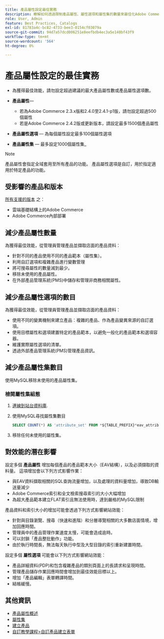 ```yaml
---
title: 產品屬性設定最佳實務
description: 瞭解如何透過限制產品屬性、屬性選項和屬性集的數量來最佳化Adobe Commerce效能
role: User, Admin
feature: Best Practices, Catalogs
exl-id: 81783a4c-bc82-4733-bee3-0154cf03079a
source-git-commit: 94d7a57dcd006251e8eefbdb4ec3a5e140bf43f9
workflow-type: tm+mt
source-wordcount: '564'
ht-degree: 0%

---
```


# 產品屬性設定的最佳實務

- 為獲得最佳效能，請勿設定超過建議的最大產品屬性數或產品屬性選項數。

- **產品屬性**—
   - 若為Adobe Commerce 2.3.x版和2.4.0至2.4.1-p1版，請勿設定超過500個屬性
   - 若是Adobe Commerce 2.4.2版或更新版本，請設定最多1500個產品屬性
- **產品屬性選項** — 為每個屬性設定最多100個屬性選項
- **產品屬性集** — 最多設定1000個屬性集_
>[!NOTE]
>
>產品屬性會指定全域套用至所有產品的功能。 產品屬性選項是自訂，用於指定適用於特定產品的功能。

## 受影響的產品和版本

[所有支援的版本](../../../release/versions.md) 之：

- 雲端基礎結構上的Adobe Commerce
- Adobe Commerce內部部署

## 減少產品屬性數量

為獲得最佳效能，從管理員管理產品並擷取店面的產品資料：

- 針對不同的產品使用不同的產品範本（屬性集）。
- 利用自訂選項和複雜產品進行變數管理
- 將可搜尋屬性的數量減到最少。
- 移除未使用的產品屬性。
- 在外部產品管理系統(PMS)中儲存和管理非商務相關屬性。

## 減少產品屬性選項的數目

為獲得最佳效能，從管理員管理產品並擷取店面的產品資料：

- 使用不同的變異機制來建立產品：複雜的產品、作為產品變異來源的自訂選項。
- 使用目標屬性和選項建置特定的產品範本，以避免一般化的產品範本和選項容器。
- 維護實際屬性選項的清單。
- 透過外部產品管理系統(PMS)管理產品資訊。

## 減少產品屬性集數目

使用MySQL移除未使用的產品屬性集。

### 檢閱屬性集組態

1. [連線到站台資料庫](https://devdocs.magento.com/cloud/project/services-mysql.html#connect-to-the-database).

1. 使用MySQL尋找屬性集數目

   ```sql
   SELECT COUNT(*) AS 'attribute_set' FROM *${TABLE_PREFIX}*eav_attribute_set;
   ```

1. 移除任何未使用的屬性集。

## 對效能的潛在影響

設定多個 **產品屬性** 增加每個產品的產品範本大小（EAV結構），以及必須擷取的資料量。 這項增加會以下列方式影響作業：

- 與EAV資料擷取相關的SQL查詢流量增加，以及處理的資料量增加，導致DB輸送量減少
- Adobe Commerce索引和全文檢索搜尋索引的大小大幅增加
- 為超大產品範本建立FLAT索引且無法使用時，達到嚴格的MySQL限制

產品資料和索引大小的增加可能會透過下列方式影響網站效能：

- 針對與目錄瀏覽、搜尋（快速和進階）和分層導覽相關的大多數店面情境，增加回應時間。
- 管理員中的產品管理作業速度太慢，可能會造成逾時。
- 可以封鎖「產品整批動作」功能。
- 由於執行時間長，無法每天執行中型及大型目錄的索引重新建置時間。

設定多個 **屬性選項** 可能會以下列方式影響網站效能：

- 產品詳細資料(PDP)和包含複雜產品的類別頁面上的長請求和呈現時間。
- 管理產品儲存作業回應時間會增加到最佳效能目標以上。
- 增加「產品編輯」表單轉譯時間。
- 結帳緩慢。

## 其他資訊

- [產品屬性概述](https://experienceleague.adobe.com/docs/commerce-admin/catalog/product-attributes/product-attributes.html)
- [屬性集](https://experienceleague.adobe.com/docs/commerce-admin/catalog/product-attributes/create/attribute-sets.html)
- [建立產品](https://experienceleague.adobe.com/docs/commerce-admin/catalog/products/product-create.html)
- [自訂教學課程>自訂產品建立表單](https://developer.adobe.com/commerce/php/tutorials/admin/custom-product-creation-form/)
